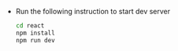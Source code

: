 - Run the following instruction to start dev server
   ```bash
   cd react
   npm install
   npm run dev
   ```
